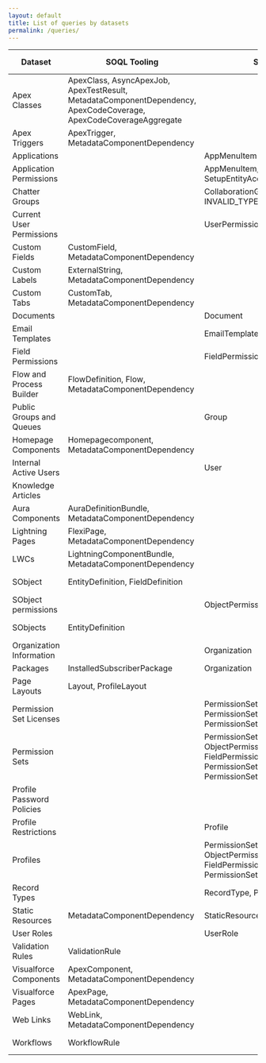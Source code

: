 ```yaml
---
layout: default
title: List of queries by datasets
permalink: /queries/
---
```


| Dataset | SOQL Tooling | SOQL | SOSL | Composite Tooling | Metadata | Limits | Describe | Source code |
| ---     | ---          | ---  | ---  | ---               | ---      | ---    | ---      | ---         |
| Apex Classes  | ApexClass, AsyncApexJob, ApexTestResult, MetadataComponentDependency, ApexCodeCoverage, ApexCodeCoverageAggregate | | | | | | | [source](https://github.com/SalesforceLabs/OrgCheck/blob/main/build/src/api/dataset/orgcheck-api-dataset-apexclasses.js) |
| Apex Triggers | ApexTrigger, MetadataComponentDependency | | | | | | | [source](https://github.com/SalesforceLabs/OrgCheck/blob/main/build/src/api/dataset/orgcheck-api-dataset-apextriggers.js) | 
| Applications  | | AppMenuItem | | | | | | [source](https://github.com/SalesforceLabs/OrgCheck/blob/main/build/src/api/dataset/orgcheck-api-dataset-applications.js) |
| Application Permissions | | AppMenuItem, SetupEntityAccess | | | | | | [source](https://github.com/SalesforceLabs/OrgCheck/blob/main/build/src/api/dataset/orgcheck-api-dataset-apppermissions.js) | 
| Chatter Groups | | CollaborationGroup (byPass: INVALID_TYPE) | | | | | | [source](https://github.com/SalesforceLabs/OrgCheck/blob/main/build/src/api/dataset/orgcheck-api-dataset-collaborationgroups.js) |
| Current User Permissions | | UserPermissionAccess | | | | | | [source](https://github.com/SalesforceLabs/OrgCheck/blob/main/build/src/api/dataset/orgcheck-api-dataset-currentuserpermissions.js) |
| Custom Fields | CustomField, MetadataComponentDependency | | | CustomField (byPass: INVALID_CROSS_REFERENCE_KEY) | | | | [source](https://github.com/SalesforceLabs/OrgCheck/blob/main/build/src/api/dataset/orgcheck-api-dataset-customfields.js) |
| Custom Labels | ExternalString, MetadataComponentDependency | | | | | | | [source](https://github.com/SalesforceLabs/OrgCheck/blob/main/build/src/api/dataset/orgcheck-api-dataset-customlabels.js) |
| Custom Tabs | CustomTab, MetadataComponentDependency | | | | | | | [source](https://github.com/SalesforceLabs/OrgCheck/blob/main/build/src/api/dataset/orgcheck-api-dataset-customtabs.js) |
| Documents | | Document | | | | | | [source](https://github.com/SalesforceLabs/OrgCheck/blob/main/build/src/api/dataset/orgcheck-api-dataset-documents.js) |
| Email Templates | | EmailTemplate | | | | | | [source](https://github.com/SalesforceLabs/OrgCheck/blob/main/build/src/api/dataset/orgcheck-api-dataset-emailtemplates.js) |
| Field Permissions | | FieldPermissions | | | | | | [source](https://github.com/SalesforceLabs/OrgCheck/blob/main/build/src/api/dataset/orgcheck-api-dataset-fieldpermissions.js) |
| Flow and Process Builder | FlowDefinition, Flow, MetadataComponentDependency | | | FlowbyPass: UNKNOWN_EXCEPTION) | | | | [source](https://github.com/SalesforceLabs/OrgCheck/blob/main/build/src/api/dataset/orgcheck-api-dataset-flows.js) |
| Public Groups and Queues | | Group | | | | | | [source](https://github.com/SalesforceLabs/OrgCheck/blob/main/build/src/api/dataset/orgcheck-api-dataset-groups.js) |
| Homepage Components | Homepagecomponent, MetadataComponentDependency | | | | | | | [source](https://github.com/SalesforceLabs/OrgCheck/blob/main/build/src/api/dataset/orgcheck-api-dataset-homepagecomponents.js) |
| Internal Active Users | | User | | | | | | [source](https://github.com/SalesforceLabs/OrgCheck/blob/main/build/src/api/dataset/orgcheck-api-dataset-internalactiveusers.js) |
| Knowledge Articles | | | KnowledgeArticleVersion (byPass: INVALID_TYPE) | | | | | [source](https://github.com/SalesforceLabs/OrgCheck/blob/main/build/src/api/dataset/orgcheck-api-dataset-knowledgearticles.js) |
| Aura Components  | AuraDefinitionBundle, MetadataComponentDependency | | | | | | | [source](https://github.com/SalesforceLabs/OrgCheck/blob/main/build/src/api/dataset/orgcheck-api-dataset-lighntingauracomponents.js) |
| Lightning Pages  | FlexiPage, MetadataComponentDependency | | | | | | | [source](https://github.com/SalesforceLabs/OrgCheck/blob/main/build/src/api/dataset/orgcheck-api-dataset-lighntingpages.js) |
| LWCs | LightningComponentBundle, MetadataComponentDependency | | | | | | | [source](https://github.com/SalesforceLabs/OrgCheck/blob/main/build/src/api/dataset/orgcheck-api-dataset-lighntingwebcomponents.js) |
| SObject | EntityDefinition, FieldDefinition | | | | | RecordCount | SObject Describe | [source](https://github.com/SalesforceLabs/OrgCheck/blob/main/build/src/api/dataset/orgcheck-api-dataset-object.js) |
| SObject permissions | | ObjectPermissions | | | | | | [source](https://github.com/SalesforceLabs/OrgCheck/blob/main/build/src/api/dataset/orgcheck-api-dataset-objectpermissions.js) |
| SObjects | EntityDefinition | | | | | | SObject DescribeGlobal | [source](https://github.com/SalesforceLabs/OrgCheck/blob/main/build/src/api/dataset/orgcheck-api-dataset-objects.js) |
| Organization Information | | Organization | | | | | | [source](https://github.com/SalesforceLabs/OrgCheck/blob/main/build/src/api/dataset/orgcheck-api-dataset-organization.js) |
| Packages | InstalledSubscriberPackage | Organization | | | | | | [source](https://github.com/SalesforceLabs/OrgCheck/blob/main/build/src/api/dataset/orgcheck-api-dataset-packages.js) |
| Page Layouts | Layout, ProfileLayout | | | | | | | [source](https://github.com/SalesforceLabs/OrgCheck/blob/main/build/src/api/dataset/orgcheck-api-dataset-pagelayouts.js) |
| Permission Set Licenses | | PermissionSetLicense, PermissionSet, PermissionSetAssignment | | | | | | [source](https://github.com/SalesforceLabs/OrgCheck/blob/main/build/src/api/dataset/orgcheck-api-dataset-permissionsetlicenses.js) |
| Permission Sets | | PermissionSet, ObjectPermissions, FieldPermissions, PermissionSetAssignment, PermissionSetGroupComponent | | | | | | [source](https://github.com/SalesforceLabs/OrgCheck/blob/main/build/src/api/dataset/orgcheck-api-dataset-permissionsets.js) |
| Profile Password Policies | | | | | ProfilePasswordPolicy | | | [source](https://github.com/SalesforceLabs/OrgCheck/blob/main/build/src/api/dataset/orgcheck-api-dataset-profilepasswordpolicies.js) |
| Profile Restrictions | | Profile | | | Profile (byPass: UNKNOWN_EXCEPTION) | | | [source](https://github.com/SalesforceLabs/OrgCheck/blob/main/build/src/api/dataset/orgcheck-api-dataset-profilerestrictions.js) |
| Profiles | | PermissionSet, ObjectPermissions, FieldPermissions, PermissionSetAssignment | | | | | | [source](https://github.com/SalesforceLabs/OrgCheck/blob/main/build/src/api/dataset/orgcheck-api-dataset-profiles.js) |
| Record Types | | RecordType, Profile | | | Profile (byPass: UNKNOWN_EXCEPTION) | | | [source](https://github.com/SalesforceLabs/OrgCheck/blob/main/build/src/api/dataset/orgcheck-api-dataset-recordtypes.js) |
| Static Resources | MetadataComponentDependency | StaticResource | | | | | | [source](https://github.com/SalesforceLabs/OrgCheck/blob/main/build/src/api/dataset/orgcheck-api-dataset-staticresources.js) |
| User Roles | | UserRole | | | | | | [source](https://github.com/SalesforceLabs/OrgCheck/blob/main/build/src/api/dataset/orgcheck-api-dataset-userroles.js) |
| Validation Rules | ValidationRule | | | | | | | [source](https://github.com/SalesforceLabs/OrgCheck/blob/main/build/src/api/dataset/orgcheck-api-dataset-validationrules.js) |
| Visualforce Components | ApexComponent, MetadataComponentDependency | | | | | | | [source](https://github.com/SalesforceLabs/OrgCheck/blob/main/build/src/api/dataset/orgcheck-api-dataset-visualforcecomponents.js) |
| Visualforce Pages | ApexPage, MetadataComponentDependency | | | | | | | [source](https://github.com/SalesforceLabs/OrgCheck/blob/main/build/src/api/dataset/orgcheck-api-dataset-visualforcepages.js) |
| Web Links | WebLink, MetadataComponentDependency | | | | | | | [source](https://github.com/SalesforceLabs/OrgCheck/blob/main/build/src/api/dataset/orgcheck-api-dataset-weblinks.js) |
| Workflows | WorkflowRule | | | WorkflowRule (byPass: UNKNOWN_EXCEPTION) | | | | [source](https://github.com/SalesforceLabs/OrgCheck/blob/main/build/src/api/dataset/orgcheck-api-dataset-workflows.js) |

